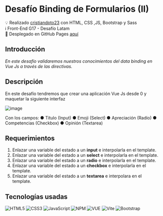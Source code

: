 # Desafío Binding de Formularios (II)

💡   Realizado [cristiandpto23](https://github.com/cristiandpto23) con HTML, CSS ,JS, Bootstrap y Sass<br>
ℹ Front-End G17 - Desafío Latam<br>
🔗 Desplegado en GitHub Pages [aquí](https://desafio-binding-formularios-dos.vercel.app/)<br>

## Introducción

_En este desafío validaremos nuestros conocimientos del data binding en Vue Js a través de las directivas._

## Descripción

En este desafío tendremos que crear una aplicación Vue Js desde 0 y maquetar la siguiente interfaz

![image](https://github.com/user-attachments/assets/1106c56e-2e94-486b-adb8-2ba6f0d22675)

Con los campos:
● Título (Input)
● Emoji (Select)
● Apreciación (Radio)
● Competencias (Checkbox)
● Opinión (Textarea)

## Requerimientos
1. Enlazar una variable del estado a un **input** e interpolarla en el template.
2. Enlazar una variable del estado a un **select** e interpolarla en el template. 
3. Enlazar una variable del estado a un **radio** e interpolarla en el template.
4. Enlazar una variable del estado a un **checkbox** e interpolarla en el template.
5. Enlazar una variable del estado a un **textarea** e interpolara en el template.

## Tecnologías usadas

![HTML5](https://img.shields.io/badge/HTML5-E34F26?style=for-the-badge&logo=html5&logoColor=white) ![CSS3](https://img.shields.io/badge/CSS3-1572B6?style=for-the-badge&logo=css3&logoColor=white) ![JavaScript](https://img.shields.io/badge/JavaScript-323330?style=for-the-badge&logo=javascript&logoColor=F7DF1E) ![NPM](https://img.shields.io/badge/npm-CB3837?style=for-the-badge&logo=npm&logoColor=white) ![VUE](https://img.shields.io/badge/Vue%20js-35495E?style=for-the-badge&logo=vuedotjs&logoColor=4FC08D) ![Vite](https://img.shields.io/badge/Vite-B73BFE?style=for-the-badge&logo=vite&logoColor=FFD62E) ![Bootstrap](https://img.shields.io/badge/Bootstrap-563D7C?style=for-the-badge&logo=bootstrap&logoColor=white)
